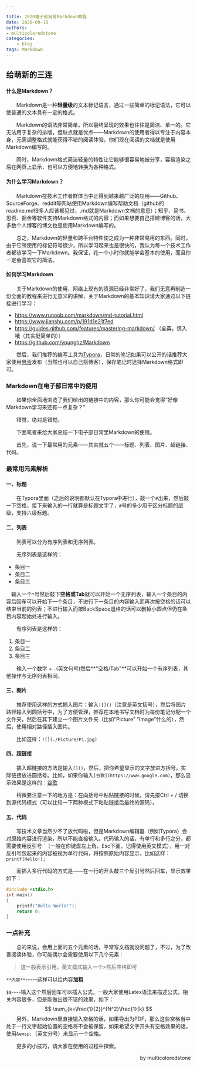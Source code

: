 ```yaml
---

title: 2020电子部简易Markdown教程
date: 2020-09-10
authors:
- multicoloredstone
categories:
    - blog
tags: Markdown
---
```


## 给萌新的三连

#### 什么是Markdown？

&emsp;&emsp;Markdown是一种**轻量级**的文本标记语言，通过一些简单的标记语法，它可以使普通的文本具有一定的格式。

&emsp;&emsp;Markdown的语法非常简单，所以最终呈现的效果也往往是简洁、单一的。它无法用于复杂的排版，但缺点就是优点——Markdown的使用者得以专注于内容本身，无需调整格式就能获得不错的阅读体验，你们现在阅读的文档就是使用Markdown编写的。

&emsp;&emsp;同时，Markdown格式简洁轻量的特性让它能够很容易地被分享，容易渲染之后在网页上显示，也可以方便地转换为各种格式。
<!--more-->

#### 为什么学习Markdown？

&emsp;&emsp;Markdown在技术工作者群体当中正得到越来越广泛的应用——Github、SourceForge、reddit等网站使用Markdown编写帮助文档（github的readme.md很多人应该都见过，.md就是Markdown文档的意思）；知乎、简书、思否、掘金等软件支持Markdown格式的内容；而如果想要自己搭建博客的话，大多数个人博客的博文也是使用Markdown编写的。

&emsp;&emsp;总之，Markdown的轻量和跨平台特性使之成为一种非常易用的东西。同时，由于它所使用的标记符号很少，所以学习起来也是很快的，我认为每一个技术工作者都该学习一下Markdown。我保证，花一个小时你就能学会基本的使用，而且你一定会喜欢它的简洁。

#### 如何学习Markdown

&emsp;&emsp;关于Markdown的使用，网络上现有的资源已经非常好了，我们无意再制造一份全面的教程来进行无意义的讲解，关于Markdown的基本知识请大家通过以下链接进行学习：

* https://www.runoob.com/markdown/md-tutorial.html
* https://www.jianshu.com/p/191d1e21f7ed
* https://guides.github.com/features/mastering-markdown/  （全英，慎入哦（其实挺简单的））
* https://github.com/younghz/Markdown

&emsp;&emsp;然后，我们推荐的编写工具为[Typora](https://typora.io/)，日常的笔记如果可以公开的话推荐大家使用[思否](https://segmentfault.com/)发布（当然也可以自己搭博客），保存笔记时选择Markdown格式即可。

### Markdown在电子部日常中的使用

&emsp;&emsp;如果你全面地浏览了我们给出的链接中的内容，那么你可能会觉得“好像Markdown学习来还有一点复杂？”

&emsp;&emsp;错觉，绝对是错觉。

&emsp;&emsp;下面笔者来给大家总结一下电子部日常里Markdown的使用。

&emsp;&emsp;首先，说一下最常用的元素——其实就五个——标题、列表、图片、超链接、代码。

### 最常用元素解析

#### 一、标题

&emsp;&emsp;在Typora里面（之后的说明都默认在Typora中进行），敲一个`#`出来，然后敲一下空格，接下来输入的一行就算是标题文字了，`#`号的多少用于区分标题的层级，支持六级标题。

#### 二、列表

&emsp;&emsp;列表可以分为有序列表和无序列表。

&emsp;&emsp;无序列表是这样的：

* 条目一
* 条目二
* 条目三

&emsp;输入一个`*`号然后敲下**空格或Tab**就可以开始一个无序列表，输入一个条目的内容后回车可以开始下一个条目，不进行下一条目的内容输入而再次按空格的话可以结束当前的列表；不进行输入而按BackSpace退格的话可以删掉小圆点但仍在条目内容起始处进行输入。

&emsp;&emsp;有序列表是这样的：

1. 条目一
2. 条目二
3. 条目三

&emsp;&emsp;输入一个数字 + `.`(英文句号)然后**"空格/Tab"**可以开始一个有序列表，其他操作与无序列表相同。

#### 三、图片

&emsp;&emsp;推荐使用这样的方式插入图片：输入`![]()`（注意是英文括号），然后将图片路径输入到圆括号中，为了方便管理，推荐在本地书写文档时为每份笔记分配一个文件夹，然后在其下建立一个图片文件夹（比如“Picture” “Image”什么的），然后，使用相对路径插入图片。

&emsp;&emsp;比如这样：`![](./Picture/P1.jpg)`

#### 四、超链接

&emsp;&emsp;插入超链接的方法是输入`[]()`，然后，把你希望显示的文字放进方括号，实际链接放进圆括号。比如，如果你输入`[谷歌](https://www.google.com)`，那么显示效果是这样的：[谷歌](https://www.google.com)

&emsp;&emsp;稍微要注意一下的地方是：在向括号中粘贴链接的时候，请先按Ctrl + / 切换到源代码模式（可以比较一下两种模式下粘贴链接后最终的源码）。

#### 五、代码

&emsp;&emsp;写技术文章当然少不了放代码啦，但是Markdown编辑器（例如Typora）会对原始内容进行渲染，所以不能直接输入。代码输入的话，有单行和多行之分，都需要使用反引号  \`（一般在你键盘左上角，Esc下面，记得使用英文模式），用一对反引号包起来的内容被视为单行代码，将按照原始内容显示，比如这样：`printf(Hello!);`

&emsp;&emsp;而插入多行代码的方式是——在一行的开头敲三个反引号然后回车，显示效果如下：

```c
#include <stdio.h>
int main()
{
	printf("Hello World!");
	return 0;
}
```

### 一点补充

&emsp;&emsp;总的来说，会用上面的五个元素的话，平常写文档就没问题了，不过，为了改善阅读体验，你可能偶尔会需要使用以下几个元素：

> 这一般表示引用，英文模式输入一个>然后空格即可

`**内容**`-----这样可以给内容**加粗**

`$$`----输入这个然后回车可以插入公式，一般大家使用Latex语法来描述公式，相关内容很多，但是能做出很不错的效果，如下：
$$
\sum_{k=\frac{1}{2}}^{N^2}\frac{1}{k}
$$
&emsp;&emsp;另外，Markdown里直接输入空格的话，如果导出为PDF，那么这些空格当中处于一行文字起始位置的空格将不会被保留，如果希望文字开头有空格效果的话，使用`&emsp;`（英文分号）来显示一个空格。

&emsp;&emsp;更多的小技巧，请大家在使用的过程中探索。

<p align="right">by multicoloredstone</p>

